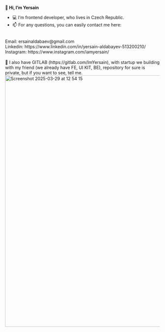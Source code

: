 <b>👋 Hi, I’m Yersain</b> 
- 💻  I’m frontend developer, who lives in Czech Republic. 
- 📫 For any questions, you can easily contact me here: 
 <br />
 Email: ersainaldabaev@gmail.com
 <br />
 Linkedin: https://www.linkedin.com/in/yersain-aldabayev-513200210/ 
 <br />
 Instagram: https://www.instagram.com/iamyersain/
<br />
<br />
📌 I also have GITLAB (https://gitlab.com/ImYersain), with startup we building with my friend (we already
have FE, UI KIT, BE), repository for sure is private, but if you want to
see, tell me.
<br />
<img width="818" alt="Screenshot 2025-03-29 at 12 54 15" src="https://github.com/user-attachments/assets/c8b06f11-80ff-407e-afc0-cc5acbc2f675" />
